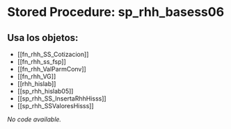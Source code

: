 # Stored Procedure: sp_rhh_basess06

## Usa los objetos:
- [[fn_rhh_SS_Cotizacion]]
- [[fn_rhh_ss_fsp]]
- [[fn_rhh_ValParmConv]]
- [[fn_rhh_VG]]
- [[rhh_hislab]]
- [[sp_rhh_hislab05]]
- [[sp_rhh_SS_InsertaRhhHisss]]
- [[sp_rhh_SSValoresHisss]]

*No code available.*
